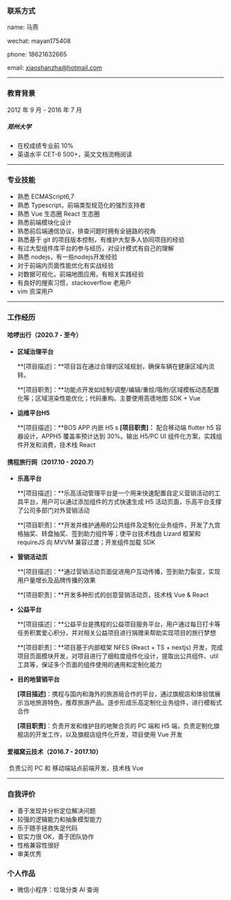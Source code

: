 ### 联系方式

name: 马燕

wechat: mayan175408

phone: 18621632665

email: xiaoshanzha@hotmail.com

------

### 教育背景    

2012 年 9 月 - 2016 年 7 月

##### 郑州大学

* 在校成绩专业前 10%
* 英语水平 CET-6 500+，英文文档流畅阅读

------

### 专业技能    

* 熟悉 ECMAScript6,7
* 熟悉 Typescript，前端类型规范化的强烈支持者
* 熟悉 Vue 生态圈 React 生态圈
* 熟悉前端模块化设计
* 熟悉前后端通信协议，排查问题时拥有全链路的视角
* 熟悉基于 git 的项目版本控制，有维护大型多人协同项目的经验
* 有过大型组件库平台的参与经历，对设计模式有自己的理解
* 熟悉 nodejs，有一些nodejs开发经验
* 对于前端内页面性能优化有实战经验
* 对数据可视化，前端地图应用，有相关实践经验
* 有良好的搜索习惯，stackoverflow 老用户
* vim 资深用户
------

### 工作经历    

#### 哈啰出行（2020.7 - 至今）

- **区域治理平台**

  **[项目描述]：**项目旨在通过合理的区域规划，确保车辆在健康区域内流转。

  **[项目职责]：**功能点开发如绘制/调整/编辑/重绘/吸附/区域模板动态配置化等；区域渲染性能优化；代码重构。主要使用高德地图 SDK + Vue

- **运维平台H5**

  **[项目描述]：**BOS APP 内嵌 H5
s
  **[项目职责]：** 配合移动端 flutter h5 容器设计，APPH5 覆盖率预计达到 30%。输出 H5/PC UI 组件化方案，实践组件开发和消费，技术栈 React
#### 携程旅行网（2017.10 - 2020.7）

- **乐高平台**

  **[项目描述]：**乐高活动管理平台是一个用来快速配置自定义营销活动的工具平台，用户可以通过添加组件的方式快速生成 H5 活动页面，乐高平台支撑了公司多部门对外营销活动

  **[项目职责]：**开发并维护通用的公共组件及定制化业务组件，开发了九宫格抽奖、转盘抽奖、签到助力组件等；使平台技术栈由 Lizard 框架和 requireJS 向 MVVM 兼容过渡；开发组件加载 SDK

- **营销活动页**

  **[项目描述]：**通过营销活动页面促进用户互动传播，签到助力裂变，实现用户量增长及品牌传播的效果

  **[项目职责]：**开发多种形式的创意营销活动页，技术栈 Vue & React

- **公益平台**

  **[项目描述]：**公益平台是携程的公益项目服务平台，用户通过每日打卡等任务积累爱心积分，并对相关公益项目进行捐赠来帮助实现项目的旅行梦想

  **[项目职责]：**项目基于内部框架 NFES (React + TS + nextjs) 开发，完成项目页面模块开发，对项目进行了细粒度组件化设计，提取出公共组件、util工具等，保证多个页面的组件使用的通用和定制化能力

- **目的地营销平台**

  **[项目描述]**：携程与国内和海外的旅游局合作的平台，通过旗舰店和体验馆展示当地旅游特色，推荐旅游产品。逐步形成乐高定制化业务组件，进行模板式合作

  **[项目职责]**：负责开发和维护目的地聚合页的 PC 端和 H5 端，负责定制化旗舰店的开发工作，以及旗舰店组件化开发，项目使用 Vue 开发

####  爱福窝云技术（2016.7 - 2017.10）

​	负责公司 PC 和 移动端站点前端开发，技术栈 Vue

------

### 自我评价    

* 善于发现并分析定位解决问题
* 较强的逻辑能力和抽象模型能力
* 乐于随手拯救失足代码
* 软实力很 OK，善于团队协作
* 性格兼容性很好
* 审美优秀

### 个人作品

- 微信小程序：垃圾分类 AI 查询



